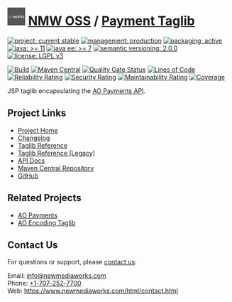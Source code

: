 # [<img src="nmw-logo.png" alt="NMW Logo" width="40" height="40">](https://github.com/newmediaworks) [NMW OSS](https://github.com/newmediaworks/nmw-oss) / [Payment Taglib](https://github.com/newmediaworks/nmw-payment-taglib)

[![project: current stable](https://oss.newmediaworks.com/ao-badges/project-current-stable.svg)](https://aoindustries.com/life-cycle#project-current-stable)
[![management: production](https://oss.newmediaworks.com/ao-badges/management-production.svg)](https://aoindustries.com/life-cycle#management-production)
[![packaging: active](https://oss.newmediaworks.com/ao-badges/packaging-active.svg)](https://aoindustries.com/life-cycle#packaging-active)  
[![java: &gt;= 11](https://oss.newmediaworks.com/ao-badges/java-11.svg)](https://docs.oracle.com/en/java/javase/11/docs/api/)
[![java ee: &gt;= 7](https://oss.newmediaworks.com/ao-badges/javaee-7.svg)](https://docs.oracle.com/javaee/7/api/)
[![semantic versioning: 2.0.0](https://oss.newmediaworks.com/ao-badges/semver-2.0.0.svg)](http://semver.org/spec/v2.0.0.html)
[![license: LGPL v3](https://oss.newmediaworks.com/ao-badges/license-lgpl-3.0.svg)](https://www.gnu.org/licenses/lgpl-3.0)

[![Build](https://github.com/newmediaworks/nmw-payment-taglib/workflows/Build/badge.svg?branch=master)](https://github.com/newmediaworks/nmw-payment-taglib/actions?query=workflow%3ABuild)
[![Maven Central](https://maven-badges.herokuapp.com/maven-central/com.newmediaworks/nmw-payment-taglib/badge.svg)](https://maven-badges.herokuapp.com/maven-central/com.newmediaworks/nmw-payment-taglib)
[![Quality Gate Status](https://sonarcloud.io/api/project_badges/measure?branch=master&project=com.newmediaworks%3Anmw-payment-taglib&metric=alert_status)](https://sonarcloud.io/dashboard?branch=master&id=com.newmediaworks%3Anmw-payment-taglib)
[![Lines of Code](https://sonarcloud.io/api/project_badges/measure?branch=master&project=com.newmediaworks%3Anmw-payment-taglib&metric=ncloc)](https://sonarcloud.io/component_measures?branch=master&id=com.newmediaworks%3Anmw-payment-taglib&metric=ncloc)  
[![Reliability Rating](https://sonarcloud.io/api/project_badges/measure?branch=master&project=com.newmediaworks%3Anmw-payment-taglib&metric=reliability_rating)](https://sonarcloud.io/component_measures?branch=master&id=com.newmediaworks%3Anmw-payment-taglib&metric=Reliability)
[![Security Rating](https://sonarcloud.io/api/project_badges/measure?branch=master&project=com.newmediaworks%3Anmw-payment-taglib&metric=security_rating)](https://sonarcloud.io/component_measures?branch=master&id=com.newmediaworks%3Anmw-payment-taglib&metric=Security)
[![Maintainability Rating](https://sonarcloud.io/api/project_badges/measure?branch=master&project=com.newmediaworks%3Anmw-payment-taglib&metric=sqale_rating)](https://sonarcloud.io/component_measures?branch=master&id=com.newmediaworks%3Anmw-payment-taglib&metric=Maintainability)
[![Coverage](https://sonarcloud.io/api/project_badges/measure?branch=master&project=com.newmediaworks%3Anmw-payment-taglib&metric=coverage)](https://sonarcloud.io/component_measures?branch=master&id=com.newmediaworks%3Anmw-payment-taglib&metric=Coverage)

JSP taglib encapsulating the [AO Payments API](https://github.com/aoindustries/ao-payments-api).

## Project Links
* [Project Home](https://oss.newmediaworks.com/payment-taglib/)
* [Changelog](https://oss.newmediaworks.com/payment-taglib/changelog)
* [Taglib Reference](https://oss.newmediaworks.com/payment-taglib/nmw-payment.tld/)
* [Taglib Reference (Legacy)](https://oss.newmediaworks.com/payment-taglib/nmw-payment-legacy.tld/)
* [API Docs](https://oss.newmediaworks.com/payment-taglib/apidocs/)
* [Maven Central Repository](https://search.maven.org/artifact/com.newmediaworks/nmw-payment-taglib)
* [GitHub](https://github.com/newmediaworks/nmw-payment-taglib)

## Related Projects
* [AO Payments](https://github.com/aoindustries/ao-payments)
* [AO Encoding Taglib](https://github.com/aoindustries/ao-encoding-taglib)

## Contact Us
For questions or support, please [contact us](https://www.newmediaworks.com/html/contact.html):

Email: [info@newmediaworks.com](mailto:info@newmediaworks.com)  
Phone: [+1-707-252-7700](tel:+1-707-252-7700)  
Web: https://www.newmediaworks.com/html/contact.html
